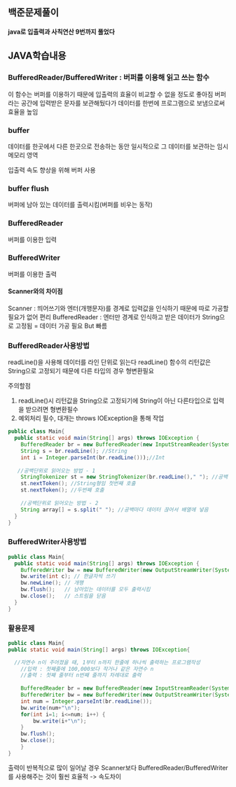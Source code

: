 ## 백준문제풀이
#### java로 입출력과 사칙연산 9번까지 풀었다

## JAVA학습내용
### BufferedReader/BufferedWriter : 버퍼를 이용해 읽고 쓰는 함수
이 함수는 버퍼를 이용하기 때문에 입출력의 효율이 비교할 수 없을 정도로 좋아짐
버퍼라는 공간에 입력받은 문자를 보관해뒀다가 데이터를 한번에 프로그램으로 보냄으로써 효율을 높임

### buffer

데이터를 한곳에서 다른 한곳으로 전송하는 동안 일시적으로 그 데이터를 보관하는 임시 메모리 영역

입출력 속도 향상을 위해 버퍼 사용

### buffer flush

버퍼에 남아 있는 데이터를 출력시킴(버퍼를 비우는 동작)

### BufferedReader

버퍼를 이용한 입력

### BufferedWriter

버퍼를 이용한 출력



#### Scanner와의 차이점
Scanner : 띄어쓰기와 엔터(개행문자)를 경계로 입력값을 인식하기 때문에 따로 가공할 필요가 없어 편리
BufferedReader : 엔터만 경계로 인식하고 받은 데이터가 String으로 고정됨 = 데이터 가공 필요 But 빠름

### BufferedReader사용방법
readLine()을 사용해 데이터를 라인 단위로 읽는다
readLine() 함수의 리턴값은 String으로 고정되기 때문에 다른 타입의 경우 형변환필요

주의할점
1. readLine()시 리턴값을 String으로 고정되기에 String이 아닌 다른타입으로 입력을 받으려면 형변환필수
2. 예외처리 필수, 대개는 throws IOException을 통해 작업

```java
public class Main{
  public static void main(String[] args) throws IOException {
    BufferedReader br = new BufferedReader(new InputStreamReader(System.in)); //선언
    String s = br.readLine(); //String
    int i = Integer.parseInt(br.readLine()));//Int
   
   //공백단위로 읽어오는 방법 - 1
    StringTokenizer st = new StringTokenizer(br.readLine()," "); //공백단위로 끊어 읽을 수 있도록
    st.nextToken(); //String형임 첫번째 호출
    st.nextToken(); //두번째 호출
    
    //공백단위로 읽어오는 방법 - 2
    String array[] = s.split(" "); //공백마다 데이터 끊어서 배열에 넣음
  }
}
```

### BufferedWriter사용방법
```java
public class Main{
  public static void main(String[] args) throws IOException {
    BufferedWriter bw = new BufferedWriter(new OutputStreamWriter(System.out));
    bw.write(int c); // 한글자씩 쓰기
    bw.newLine(); // 개행
    bw.flush();   // 남아있는 데이터를 모두 출력시킴
    bw.close();   // 스트림을 닫음
  }
}
```

### 활용문제
```java
public class Main{
public static void main(String[] args) throws IOException{

  //자연수 n이 주어졌을 때, 1부터 n까지 한줄에 하나씩 출력하는 프로그램작성
	//입력 : 첫째줄에 100,000보다 작거나 같은 자연수 n
	//출력 : 첫째 줄부터 n번째 줄까지 차례대로 출력
    
	BufferedReader br = new BufferedReader(new InputStreamReader(System.in));
	BufferedWriter bw = new BufferedWriter(new OutputStreamWriter(System.out));
	int num = Integer.parseInt(br.readLine());
	bw.write(num+"\n"); 
	for(int i=1; i<=num; i++) {
		bw.write(i+"\n");
	}
	bw.flush();
	bw.close();
	}
}
```
출력이 반복적으로 많이 일어날 경우 Scanner보다 BufferedReader/BufferedWriter를 사용해주는 것이 훨씬 효율적 -> 속도차이
